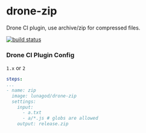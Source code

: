 # drone-zip
Drone CI  plugin, use archive/zip for compressed files.

<a href="https://github.com/LunaGod/drone-zip/actions/workflows/release.yml">
  <img src="https://github.com/LunaGod/drone-zip/actions/workflows/release.yml/badge.svg?tags=latest" alt="build status">
</a>

### Drone CI Plugin Config

`1.x` or `2`
```yaml
steps:
...
- name: zip
  image: lunagod/drone-zip
  settings:
    input: 
      - a.txt
      - a/*.js # globs are allowed
    output: release.zip
```
